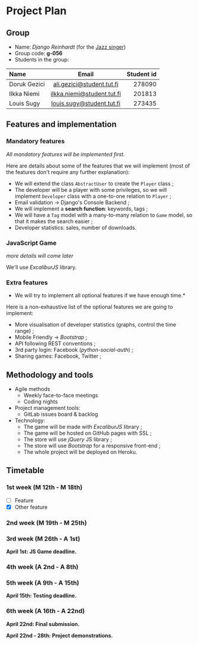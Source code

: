 Project Plan
===

## Group

- Name: *Django Reinhardt* (for the [Jazz singer](https://en.wikipedia.org/wiki/Django_Reinhardt))
- Group code: **g-056**
- Students in the group:

| Name         | Email                      | Student id |
|:------------ |:--------------------------:| ----------:|
| Doruk Gezici | ali.gezici@student.tut.fi  | 278090     |
| Ilkka Niemi  | ilkka.niemi@student.tut.fi | 201813     |
| Louis Sugy   | louis.sugy@student.tut.fi  | 273435     |


## Features and implementation

### Mandatory features

*All mandatory features will be implemented first.*

Here are details about some of the features that we will implement (most of the features don't require any further explanation):

- We will extend the class `AbstractUser` to create the `Player` class ;
- The developer will be a player with some privileges, so we will implement `Developer` class with a one-to-one relation to `Player` ;
- Email validation -> Django's Console Backend ;
- We will implement a **search function**: keywords, tags ;
- We will have a `Tag` model with a many-to-many relation to `Game` model, so that it makes the search easier ;
- Developer statistics: sales, number of downloads.

### JavaScript Game

*more details will come later*

We'll use *ExcaliburJS* library.


### Extra features

* We will try to implement all optional features if we have enough time.*

Here is a non-exhaustive list of the optional features we are going to implement:

- More visualisation of developer statistics (graphs, control the time range) ;
- Mobile Friendly -> *Bootstrap* ;
- API following REST conventions ;
- 3rd party login: Facebook (*python-social-auth*) ;
- Sharing games: Facebook, Twitter ;


## Methodology and tools

- Agile methods
    - Weekly face-to-face meetings
    - Coding nights
- Project management tools:
    - GitLab issues board & backlog
- Technology:
    - The game will be made with *ExcaliburJS* library ;
    - The game will be hosted on GitHub pages with SSL ;
    - The store will use *jQuery* JS library ;
    - The store will use *Bootstrap* for a responsive front-end ;
    - The whole project will be deployed on Heroku.


## Timetable

### 1st week (M 12th - M 18th)

- [ ] Feature
- [x] Other feature

### 2nd week (M 19th - M 25th)


### 3rd week (M 26th - A 1st)


**April 1st: JS Game deadline.**

### 4th week (A 2nd - A 8th)

### 5th week (A 9th - A 15th)

**April 15th: Testing deadline.**

### 6th week (A 16th - A 22nd)

**April 22nd: Final submission.**

**April 22nd - 28th: Project demonstrations.**